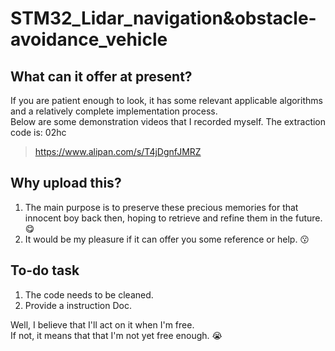 # STM32_Lidar_navigation&obstacle-avoidance_vehicle

## What can it offer at present?
If you are patient enough to look, it has some relevant applicable algorithms and a relatively complete implementation process.  
Below are some demonstration videos that I recorded myself. The extraction code is: 02hc

> https://www.alipan.com/s/T4jDgnfJMRZ

## Why upload this?
1. The main purpose is to preserve these precious memories for that innocent boy back then, hoping to retrieve and refine them in the future. :yum:
2. It would be my pleasure if it can offer you some reference or help. :kissing:

## To-do task
1. The code needs to be cleaned.
2. Provide a instruction Doc.

Well, I believe that I'll act on it when I'm free.  
If not, it means that that I'm not yet free enough. :sob:
